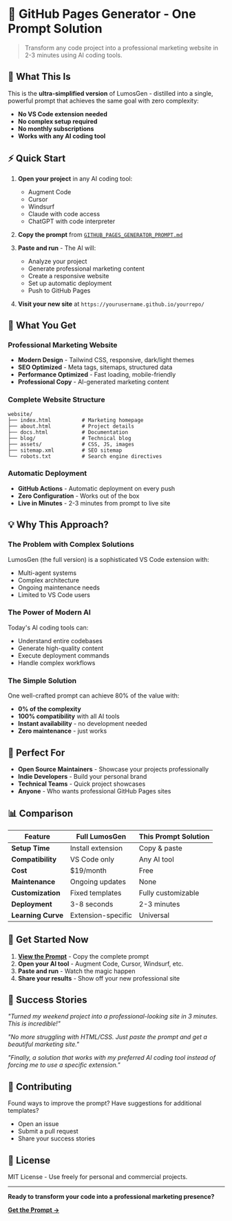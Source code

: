 # 🚀 GitHub Pages Generator - One Prompt Solution

> Transform any code project into a professional marketing website in 2-3 minutes using AI coding tools.

## 🎯 What This Is

This is the **ultra-simplified version** of LumosGen - distilled into a single, powerful prompt that achieves the same goal with zero complexity:

- **No VS Code extension needed**
- **No complex setup required** 
- **No monthly subscriptions**
- **Works with any AI coding tool**

## ⚡ Quick Start

1. **Open your project** in any AI coding tool:
   - Augment Code
   - Cursor
   - Windsurf
   - Claude with code access
   - ChatGPT with code interpreter

2. **Copy the prompt** from [`GITHUB_PAGES_GENERATOR_PROMPT.md`](./GITHUB_PAGES_GENERATOR_PROMPT.md)

3. **Paste and run** - The AI will:
   - Analyze your project
   - Generate professional marketing content
   - Create a responsive website
   - Set up automatic deployment
   - Push to GitHub Pages

4. **Visit your new site** at `https://yourusername.github.io/yourrepo/`

## 🎨 What You Get

### Professional Marketing Website
- **Modern Design** - Tailwind CSS, responsive, dark/light themes
- **SEO Optimized** - Meta tags, sitemaps, structured data
- **Performance Optimized** - Fast loading, mobile-friendly
- **Professional Copy** - AI-generated marketing content

### Complete Website Structure
```
website/
├── index.html          # Marketing homepage
├── about.html          # Project details
├── docs.html           # Documentation
├── blog/               # Technical blog
├── assets/             # CSS, JS, images
├── sitemap.xml         # SEO sitemap
└── robots.txt          # Search engine directives
```

### Automatic Deployment
- **GitHub Actions** - Automatic deployment on every push
- **Zero Configuration** - Works out of the box
- **Live in Minutes** - 2-3 minutes from prompt to live site

## 💡 Why This Approach?

### The Problem with Complex Solutions
LumosGen (the full version) is a sophisticated VS Code extension with:
- Multi-agent systems
- Complex architecture
- Ongoing maintenance needs
- Limited to VS Code users

### The Power of Modern AI
Today's AI coding tools can:
- Understand entire codebases
- Generate high-quality content
- Execute deployment commands
- Handle complex workflows

### The Simple Solution
One well-crafted prompt can achieve 80% of the value with:
- **0% of the complexity**
- **100% compatibility** with all AI tools
- **Instant availability** - no development needed
- **Zero maintenance** - just works

## 🎯 Perfect For

- **Open Source Maintainers** - Showcase your projects professionally
- **Indie Developers** - Build your personal brand
- **Technical Teams** - Quick project showcases
- **Anyone** - Who wants professional GitHub Pages sites

## 📊 Comparison

| Feature | Full LumosGen | This Prompt Solution |
|---------|---------------|---------------------|
| **Setup Time** | Install extension | Copy & paste |
| **Compatibility** | VS Code only | Any AI tool |
| **Cost** | $19/month | Free |
| **Maintenance** | Ongoing updates | None |
| **Customization** | Fixed templates | Fully customizable |
| **Deployment** | 3-8 seconds | 2-3 minutes |
| **Learning Curve** | Extension-specific | Universal |

## 🚀 Get Started Now

1. **[View the Prompt](./GITHUB_PAGES_GENERATOR_PROMPT.md)** - Copy the complete prompt
2. **Open your AI tool** - Augment Code, Cursor, Windsurf, etc.
3. **Paste and run** - Watch the magic happen
4. **Share your results** - Show off your new professional site

## 🌟 Success Stories

*"Turned my weekend project into a professional-looking site in 3 minutes. This is incredible!"*

*"No more struggling with HTML/CSS. Just paste the prompt and get a beautiful marketing site."*

*"Finally, a solution that works with my preferred AI coding tool instead of forcing me to use a specific extension."*

## 🤝 Contributing

Found ways to improve the prompt? Have suggestions for additional templates? 

- Open an issue
- Submit a pull request
- Share your success stories

## 📄 License

MIT License - Use freely for personal and commercial projects.

---

**Ready to transform your code into a professional marketing presence?**

**[Get the Prompt →](./GITHUB_PAGES_GENERATOR_PROMPT.md)**
